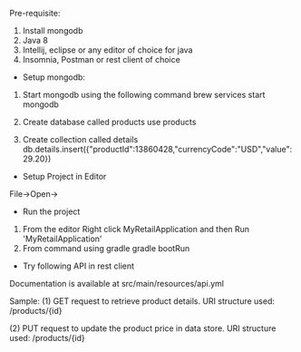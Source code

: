 Pre-requisite:

1. Install mongodb
2. Java 8
3. Intellij, eclipse or any editor of choice for java
4. Insomnia, Postman or rest client of choice

* Setup mongodb:

1. Start mongodb using the following command
brew services start mongodb

2. Create database called products
use products

3. Create collection called details
db.details.insert({"productId":13860428,"currencyCode":"USD","value":29.20})

* Setup Project in Editor

File->Open-><Project Name>

* Run the project
1. From the editor
Right click MyRetailApplication and then Run 'MyRetailApplication'
2. From command using gradle
gradle bootRun

* Try following API in rest client

Documentation is available at src/main/resources/api.yml

Sample:
(1) GET request to retrieve product details. URI structure used: /products/{id}

(2) PUT request to update the product price in data store. URI structure used: /products/{id}





